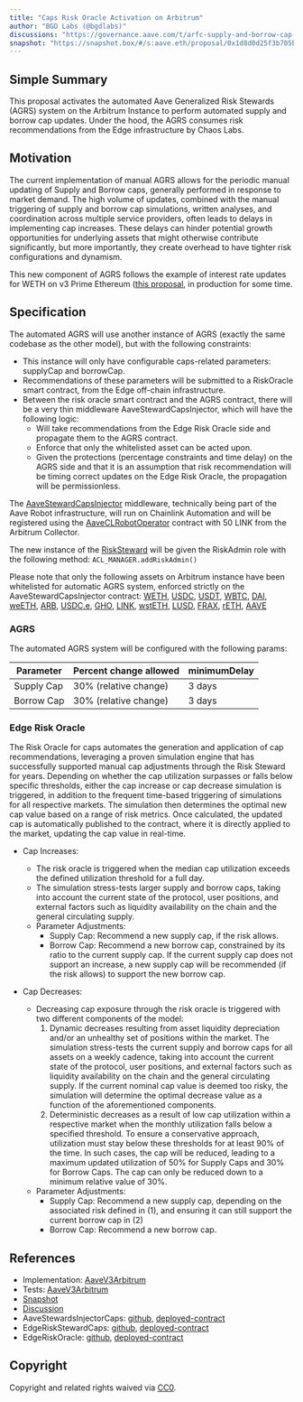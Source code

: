 ```yaml
---
title: "Caps Risk Oracle Activation on Arbitrum"
author: "BGD Labs (@bgdlabs)"
discussions: "https://governance.aave.com/t/arfc-supply-and-borrow-cap-risk-oracle-activation/20834"
snapshot: "https://snapshot.box/#/s:aave.eth/proposal/0x1d8d0d25f3b705bf207a130308658d15256e2cebc58d123e4ad9e7e3a177ac11"
---
```


## Simple Summary

This proposal activates the automated Aave Generalized Risk Stewards (AGRS) system on the Arbitrum Instance to perform automated supply and borrow cap updates.
Under the hood, the AGRS consumes risk recommendations from the Edge infrastructure by Chaos Labs.

## Motivation

The current implementation of manual AGRS allows for the periodic manual updating of Supply and Borrow caps, generally performed in response to market demand. The high volume of updates, combined with the manual triggering of supply and borrow cap simulations, written analyses, and coordination across multiple service providers, often leads to delays in implementing cap increases.
These delays can hinder potential growth opportunities for underlying assets that might otherwise contribute significantly, but more importantly, they create overhead to have tighter risk configurations and dynamism.

This new component of AGRS follows the example of interest rate updates for WETH on v3 Prime Ethereum ([this proposal](https://vote.onaave.com/proposal/?proposalId=200), in production for some time.

## Specification

The automated AGRS will use another instance of AGRS (exactly the same codebase as the other model), but with the following constraints:

- This instance will only have configurable caps-related parameters: supplyCap and borrowCap.
- Recommendations of these parameters will be submitted to a RiskOracle smart contract, from the Edge off-chain infrastructure.
- Between the risk oracle smart contract and the AGRS contract, there will be a very thin middleware AaveStewardCapsInjector, which will have the following logic:
  - Will take recommendations from the Edge Risk Oracle side and propagate them to the AGRS contract.
  - Enforce that only the whitelisted asset can be acted upon.
  - Given the protections (percentage constraints and time delay) on the AGRS side and that it is an assumption that risk recommendation will be timing correct updates on the Edge Risk Oracle, the propagation will be permissionless.

The [AaveStewardCapsInjector](https://arbiscan.io/address/0x35d53dEB2F6f40Ea7af32B6F8BEd88eA966DF1D9) middleware, technically being part of the Aave Robot infrastructure, will run on Chainlink Automation and will be registered using the [AaveCLRobotOperator](https://arbiscan.io/address/0xaa944aD95e51CB83C1f35FAEEDfC7d2c31B0BB4d) contract with 50 LINK from the Arbitrum Collector.

The new instance of the [RiskSteward](https://arbiscan.io/address/0x085e34722e04567df9e6d2c32e82fd74f3342e79) will be given the RiskAdmin role with the following method: `ACL_MANAGER.addRiskAdmin()`

Please note that only the following assets on Arbitrum instance have been whitelisted for automatic AGRS system, enforced strictly on the AaveStewardCapsInjector contract: [WETH](https://arbiscan.io/address/0x82aF49447D8a07e3bd95BD0d56f35241523fBab1), [USDC](https://arbiscan.io/address/0xaf88d065e77c8cC2239327C5EDb3A432268e5831), [USDT](https://arbiscan.io/address/0xFd086bC7CD5C481DCC9C85ebE478A1C0b69FCbb9), [WBTC](https://arbiscan.io/address/0x2f2a2543B76A4166549F7aaB2e75Bef0aefC5B0f), [DAI](https://arbiscan.io/address/0xDA10009cBd5D07dd0CeCc66161FC93D7c9000da1), [weETH](https://arbiscan.io/address/0x35751007a407ca6FEFfE80b3cB397736D2cf4dbe), [ARB](https://arbiscan.io/address/0x912CE59144191C1204E64559FE8253a0e49E6548), [USDC.e](https://arbiscan.io/address/0xFF970A61A04b1cA14834A43f5dE4533eBDDB5CC8), [GHO](https://arbiscan.io/address/0x7dfF72693f6A4149b17e7C6314655f6A9F7c8B33), [LINK](https://arbiscan.io/address/0xf97f4df75117a78c1A5a0DBb814Af92458539FB4), [wstETH](https://arbiscan.io/address/0x5979D7b546E38E414F7E9822514be443A4800529), [LUSD](https://arbiscan.io/address/0x93b346b6BC2548dA6A1E7d98E9a421B42541425b), [FRAX](https://arbiscan.io/address/0x17FC002b466eEc40DaE837Fc4bE5c67993ddBd6F), [rETH](https://arbiscan.io/address/0xEC70Dcb4A1EFa46b8F2D97C310C9c4790ba5ffA8), [AAVE](https://arbiscan.io/address/0xba5DdD1f9d7F570dc94a51479a000E3BCE967196)

### AGRS

The automated AGRS system will be configured with the following params:

| **Parameter** | **Percent change allowed** | **minimumDelay** |
| ------------- | -------------------------- | ---------------- |
| Supply Cap    | 30% (relative change)      | 3 days           |
| Borrow Cap    | 30% (relative change)      | 3 days           |

### Edge Risk Oracle

The Risk Oracle for caps automates the generation and application of cap recommendations, leveraging a proven simulation engine that has successfully supported manual cap adjustments through the Risk Steward for years. Depending on whether the cap utilization surpasses or falls below specific thresholds, either the cap increase or cap decrease simulation is triggered, in addition to the frequent time-based triggering of simulations for all respective markets. The simulation then determines the optimal new cap value based on a range of risk metrics. Once calculated, the updated cap is automatically published to the contract, where it is directly applied to the market, updating the cap value in real-time.

- Cap Increases:

  - The risk oracle is triggered when the median cap utilization exceeds the defined utilization threshold for a full day.
  - The simulation stress-tests larger supply and borrow caps, taking into account the current state of the protocol, user positions, and external factors such as liquidity availability on the chain and the general circulating supply.
  - Parameter Adjustments:
    - Supply Cap: Recommend a new supply cap, if the risk allows.
    - Borrow Cap: Recommend a new borrow cap, constrained by its ratio to the current supply cap. If the current supply cap does not support an increase, a new supply cap will be recommended (if the risk allows) to support the new borrow cap.

- Cap Decreases:
  - Decreasing cap exposure through the risk oracle is triggered with two different components of the model:
    1. Dynamic decreases resulting from asset liquidity depreciation and/or an unhealthy set of positions within the market. The simulation stress-tests the current supply and borrow caps for all assets on a weekly cadence, taking into account the current state of the protocol, user positions, and external factors such as liquidity availability on the chain and the general circulating supply. If the current nominal cap value is deemed too risky, the simulation will determine the optimal decrease value as a function of the aforementioned components.
    2. Deterministic decreases as a result of low cap utilization within a respective market when the monthly utilization falls below a specified threshold. To ensure a conservative approach, utilization must stay below these thresholds for at least 90% of the time. In such cases, the cap will be reduced, leading to a maximum updated utilization of 50% for Supply Caps and 30% for Borrow Caps. The cap can only be reduced down to a minimum relative value of 30%.
  - Parameter Adjustments:
    - Supply Cap: Recommend a new supply cap, depending on the associated risk defined in (1), and ensuring it can still support the current borrow cap in (2)
    - Borrow Cap: Recommend a new borrow cap.

## References

- Implementation: [AaveV3Arbitrum](https://github.com/bgd-labs/aave-proposals-v3/blob/main/src/20250218_AaveV3Arbitrum_CapsRiskOracleActivationOnArbitrum/AaveV3Arbitrum_CapsRiskOracleActivationOnArbitrum_20250218.sol)
- Tests: [AaveV3Arbitrum](https://github.com/bgd-labs/aave-proposals-v3/blob/main/src/20250218_AaveV3Arbitrum_CapsRiskOracleActivationOnArbitrum/AaveV3Arbitrum_CapsRiskOracleActivationOnArbitrum_20250218.t.sol)
- [Snapshot](https://snapshot.box/#/s:aave.eth/proposal/0x1d8d0d25f3b705bf207a130308658d15256e2cebc58d123e4ad9e7e3a177ac11)
- [Discussion](https://governance.aave.com/t/arfc-supply-and-borrow-cap-risk-oracle-activation/20834)
- AaveStewardsInjectorCaps: [github](https://github.com/aave-dao/aave-v3-risk-stewards/blob/dcfb2aca52f5cae34a68c2d5da8ba0f9260a0ee5/src/contracts/AaveStewardInjectorCaps.sol), [deployed-contract](https://arbiscan.io/address/0x35d53dEB2F6f40Ea7af32B6F8BEd88eA966DF1D9)
- EdgeRiskStewardCaps: [github](https://github.com/aave-dao/aave-v3-risk-stewards/blob/dcfb2aca52f5cae34a68c2d5da8ba0f9260a0ee5/src/contracts/EdgeRiskStewardCaps.sol), [deployed-contract](https://arbiscan.io/address/0x085E34722e04567Df9E6d2c32e82fd74f3342e79)
- EdgeRiskOracle: [github](https://github.com/ChaosLabsInc/risk-oracle/blob/be09f47d749985f9537e185016d0f81c003a9fc9/src/RiskOracle.sol), [deployed-contract](https://arbiscan.io/address/0x861eeAdB55E41f161F31Acb1BFD4c70E3a964Aed)

## Copyright

Copyright and related rights waived via [CC0](https://creativecommons.org/publicdomain/zero/1.0/).
